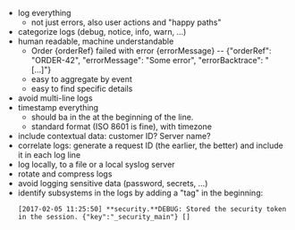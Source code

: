 * log everything
  * not just errors, also user actions and "happy paths"
* categorize logs (debug, notice, info, warn, …)
* human readable, machine understandable
  * Order {orderRef} failed with error {errorMessage} -- {"orderRef": "ORDER-42", "errorMessage": "Some error", "errorBacktrace": "[…]"}
  * easy to aggregate by event
  * easy to find specific details
* avoid multi-line logs
* timestamp everything
  * should ba in the at the beginning of the line.
  * standard format (ISO 8601 is fine), with timezone
* include contextual data: customer ID? Server name?
* correlate logs: generate a request ID (the earlier, the better) and include it
  in each log line
* log locally, to a file or a local syslog server
* rotate and compress logs
* avoid logging sensitive data (password, secrets, …)
* identify subsystems in the logs by adding a "tag" in the beginning:
    ```
    [2017-02-05 11:25:50] **security.**DEBUG: Stored the security token in the session. {"key":"_security_main"} []
    ```
